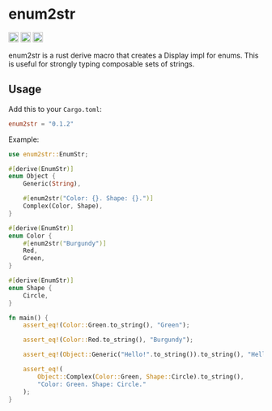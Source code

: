 # enum2str

[<img alt="github" src="https://img.shields.io/badge/github-matthewjberger/enum2str-8da0cb?style=for-the-badge&labelColor=555555&logo=github" height="20">](https://github.com/matthewjberger/enum2str)
[<img alt="crates.io" src="https://img.shields.io/crates/v/enum2str.svg?style=for-the-badge&color=fc8d62&logo=rust" height="20">](https://crates.io/crates/enum2str)
[<img alt="docs.rs" src="https://img.shields.io/badge/docs.rs-enum2str-66c2a5?style=for-the-badge&labelColor=555555&logo=docs.rs" height="20">](https://docs.rs/enum2str)

enum2str is a rust derive macro that creates a Display impl for enums. 
This is useful for strongly typing composable sets of strings.

## Usage

Add this to your `Cargo.toml`:

```toml
enum2str = "0.1.2"
```

Example:

```rust
use enum2str::EnumStr;

#[derive(EnumStr)]
enum Object {
    Generic(String),

    #[enum2str("Color: {}. Shape: {}.")]
    Complex(Color, Shape),
}

#[derive(EnumStr)]
enum Color {
    #[enum2str("Burgundy")]
    Red,
    Green,
}

#[derive(EnumStr)]
enum Shape {
    Circle,
}

fn main() {
    assert_eq!(Color::Green.to_string(), "Green");

    assert_eq!(Color::Red.to_string(), "Burgundy");

    assert_eq!(Object::Generic("Hello!".to_string()).to_string(), "Hello!");

    assert_eq!(
        Object::Complex(Color::Green, Shape::Circle).to_string(),
        "Color: Green. Shape: Circle."
    );
}
```
